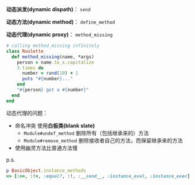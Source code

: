 **动态派发(dynamic dispath)**： `send`

**动态方法(dynamic method)**： `define_method`

**动态代理(dynamic proxy)**： `method_missing`

```ruby
# calling method_missing infinitely
class Roulette
  def method_missing(name, *args)
    person = name.to_s.capitalize
    3.times do
      number = rand(10) + 1
      puts "#{number}..."
    end
    "#{person} got a #{number}"
  end
end
```

动态代理的问题：

* 命名冲突
  使用**白板类(blank slate)**
  - `Module#undef_method` 删除所有（包括继承来的）方法
  - `Module#remove_method` 删除接收者自己的方法，而保留继承来的方法
* 使用幽灵方法比普通方法慢

p.s.

```ruby
p BasicObject.instance_methods
=> [:==, :!=, :equal?, :!, :__send__, :instance_eval, :instance_exec]
```
